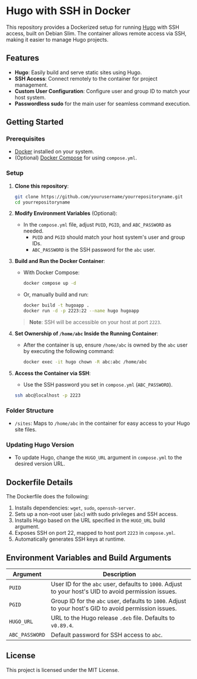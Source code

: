 # Hugo with SSH in Docker

This repository provides a Dockerized setup for running [Hugo](https://gohugo.io/) with SSH access, built on Debian Slim. The container allows remote access via SSH, making it easier to manage Hugo projects.

## Features

- **Hugo**: Easily build and serve static sites using Hugo.
- **SSH Access**: Connect remotely to the container for project management.
- **Custom User Configuration**: Configure user and group ID to match your host system.
- **Passwordless sudo** for the main user for seamless command execution.

## Getting Started

### Prerequisites

- [Docker](https://www.docker.com/) installed on your system.
- (Optional) [Docker Compose](https://docs.docker.com/compose/) for using `compose.yml`.

### Setup

1. **Clone this repository**:
   ```bash
   git clone https://github.com/yourusername/yourrepositoryname.git
   cd yourrepositoryname
   ```

2. **Modify Environment Variables** (Optional):
   - In the `compose.yml` file, adjust `PUID`, `PGID`, and `ABC_PASSWORD` as needed.
     - `PUID` and `PGID` should match your host system's user and group IDs.
     - `ABC_PASSWORD` is the SSH password for the `abc` user.

3. **Build and Run the Docker Container**:
   - With Docker Compose:
     ```bash
     docker compose up -d
     ```
   - Or, manually build and run:
     ```bash
     docker build -t hugoapp .
     docker run -d -p 2223:22 --name hugo hugoapp
     ```

   > **Note**: SSH will be accessible on your host at port `2223`.

4. **Set Ownership of `/home/abc` Inside the Running Container**:
   - After the container is up, ensure `/home/abc` is owned by the `abc` user by executing the following command:
     ```bash
     docker exec -it hugo chown -R abc:abc /home/abc
     ```

5. **Access the Container via SSH**:
   - Use the SSH password you set in `compose.yml` (`ABC_PASSWORD`).
   ```bash
   ssh abc@localhost -p 2223
   ```

### Folder Structure

- `/sites`: Maps to `/home/abc` in the container for easy access to your Hugo site files.

### Updating Hugo Version

- To update Hugo, change the `HUGO_URL` argument in `compose.yml` to the desired version URL.

## Dockerfile Details

The Dockerfile does the following:

1. Installs dependencies: `wget`, `sudo`, `openssh-server`.
2. Sets up a non-root user (`abc`) with sudo privileges and SSH access.
3. Installs Hugo based on the URL specified in the `HUGO_URL` build argument.
4. Exposes SSH on port 22, mapped to host port `2223` in `compose.yml`.
5. Automatically generates SSH keys at runtime.

## Environment Variables and Build Arguments

| Argument         | Description                                                                                             |
|------------------|---------------------------------------------------------------------------------------------------------|
| `PUID`           | User ID for the `abc` user, defaults to `1000`. Adjust to your host's UID to avoid permission issues.  |
| `PGID`           | Group ID for the `abc` user, defaults to `1000`. Adjust to your host's GID to avoid permission issues.  |
| `HUGO_URL`       | URL to the Hugo release `.deb` file. Defaults to `v0.89.4`.                                            |
| `ABC_PASSWORD`   | Default password for SSH access to `abc`.                                                               |

## License

This project is licensed under the MIT License.
